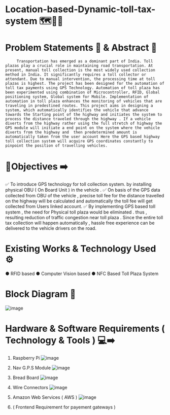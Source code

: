 # Location-based-Dynamic-toll-tax-system 🗺️📌🚗

# Problem Statements 📌 & Abstract 📝

         Transportation has emerged as a dominant part of India. Toll plazas play a crucial role in maintaining road transportation. At present, manual toll collection is the most widely used collection method in India. It significantly requires a toll collector or attendant. Due to manual intervention, the processing time at toll plazas is highest. The project has been designed for the automation of toll tax payments using GPS Technology. Automation of toll plaza has been experimented using combination of Microcontroller, RFID, Global positioning system, Global system for Mobile. Implementation of automation in toll plaza enhances the monitoring of vehicles that are traveling in predestined routes. This project aims in designing a system, which automatically identifies the vehicle that advance towards the Starting point of the highway and initiates the system to process the distance traveled through the highway . If a vehicle diverts from the highway rather using the full stretch of highway the GPS module will initiate a end point on the system where the vehicle diverts from the highway and  then predetermined amount is automatically taken from the user account Here the GPS based highway toll collection system will acquire GPS coordinates constantly to pinpoint the position of travelling vehicles.
         
# 🎯Objectives ➡️

✅	To introduce GPS technology for toll collection system. by installing physical OBU ( On Board Unit ) in the vehicle .
✅	On basis of the GPS data collected from  OBU of the vehicle , precise toll fee for the distance travelled on the highway will be calculated and automatically the         toll fee will get collected from Users linked account.
✅  By implementing GPS based toll system , the need for Physical toll plaza would be eliminated . thus , resulting reduction of traffic congestion near toll plaza .         Since the entire toll tax collection will happen automatically , hassle free experience can be delivered to the vehicle drivers on the road.

# Existing Works & Technology Used ⚙️

●	RFID based
●	Computer Vision based
●	NFC Based Toll Plaza System

# Block Diagram 🧠

![image](https://user-images.githubusercontent.com/74930080/216288098-2c5f50fa-0302-4aae-8f20-7c1ee91820d9.png)

# Hardware & Software Requirements ( Technology & Tools ) 💻➡️

1) Raspberry Pi ![image](https://user-images.githubusercontent.com/74930080/216290918-4ed5dbca-a83b-4487-885f-e76bd46c3304.png)


2) Nav G.P.S Module  ![image](https://user-images.githubusercontent.com/74930080/216291167-5da5a190-0155-48cb-80e8-270f1e7e16b6.png)


3) Bread Board  ![image](https://user-images.githubusercontent.com/74930080/216291651-3f6696ae-bd8e-4c6b-9906-5e39942da3ca.png)


4) Wire Connectors ![image](https://user-images.githubusercontent.com/74930080/216291829-529bd98e-8c02-4673-bce3-24b5212b8dea.png)


5) Amazon Web Services ( AWS ) ![image](https://user-images.githubusercontent.com/74930080/216291919-a0de1552-30c8-421b-baf1-2b73237d3a59.png)


6) ( Frontend Requirement for payement gateways )

